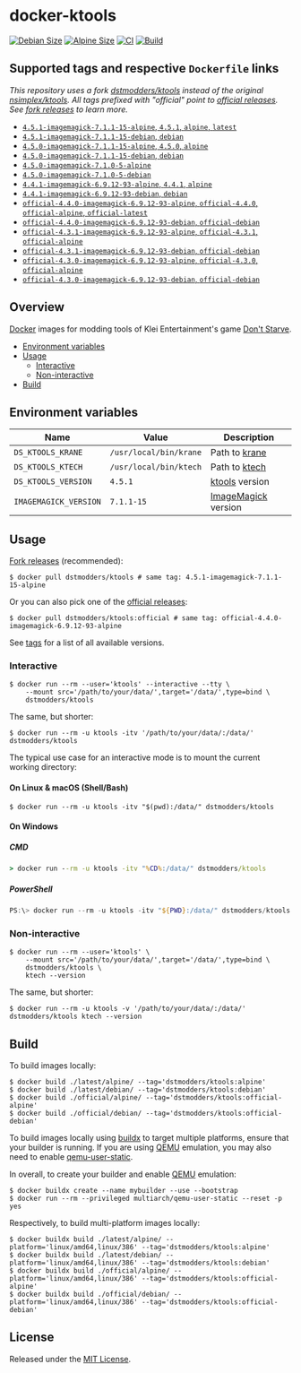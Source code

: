 # docker-ktools

[![Debian Size]](https://hub.docker.com/r/dstmodders/ktools)
[![Alpine Size]](https://hub.docker.com/r/dstmodders/ktools)
[![CI]](https://github.com/dstmodders/docker-ktools/actions/workflows/ci.yml)
[![Build]](https://github.com/dstmodders/docker-ktools/actions/workflows/build.yml)

## Supported tags and respective `Dockerfile` links

_This repository uses a fork [dstmodders/ktools] instead of the original
[nsimplex/ktools]. All tags prefixed with "official" point to [official
releases]. See [fork releases] to learn more._

- [`4.5.1-imagemagick-7.1.1-15-alpine`, `4.5.1`, `alpine`, `latest`](https://github.com/dstmodders/docker-ktools/blob/8987da55831754b9ed8b877181eabf6caa92f89a/latest/alpine/Dockerfile)
- [`4.5.1-imagemagick-7.1.1-15-debian`, `debian`](https://github.com/dstmodders/docker-ktools/blob/8987da55831754b9ed8b877181eabf6caa92f89a/latest/debian/Dockerfile)
- [`4.5.0-imagemagick-7.1.1-15-alpine`, `4.5.0`, `alpine`](https://github.com/dstmodders/docker-ktools/blob/8987da55831754b9ed8b877181eabf6caa92f89a/latest/alpine/Dockerfile)
- [`4.5.0-imagemagick-7.1.1-15-debian`, `debian`](https://github.com/dstmodders/docker-ktools/blob/8987da55831754b9ed8b877181eabf6caa92f89a/latest/debian/Dockerfile)
- [`4.5.0-imagemagick-7.1.0-5-alpine`](https://github.com/dstmodders/docker-ktools/blob/ef2d40c3fc2e675ca492371e0e539f13449a1846/latest/alpine/Dockerfile)
- [`4.5.0-imagemagick-7.1.0-5-debian`](https://github.com/dstmodders/docker-ktools/blob/ef2d40c3fc2e675ca492371e0e539f13449a1846/latest/debian/Dockerfile)
- [`4.4.1-imagemagick-6.9.12-93-alpine`, `4.4.1`, `alpine`](https://github.com/dstmodders/docker-ktools/blob/8987da55831754b9ed8b877181eabf6caa92f89a/latest/alpine/Dockerfile)
- [`4.4.1-imagemagick-6.9.12-93-debian`, `debian`](https://github.com/dstmodders/docker-ktools/blob/8987da55831754b9ed8b877181eabf6caa92f89a/latest/debian/Dockerfile)
- [`official-4.4.0-imagemagick-6.9.12-93-alpine`, `official-4.4.0`, `official-alpine`, `official-latest`](https://github.com/dstmodders/docker-ktools/blob/8987da55831754b9ed8b877181eabf6caa92f89a/official/alpine/Dockerfile)
- [`official-4.4.0-imagemagick-6.9.12-93-debian`, `official-debian`](https://github.com/dstmodders/docker-ktools/blob/8987da55831754b9ed8b877181eabf6caa92f89a/official/debian/Dockerfile)
- [`official-4.3.1-imagemagick-6.9.12-93-alpine`, `official-4.3.1`, `official-alpine`](https://github.com/dstmodders/docker-ktools/blob/8987da55831754b9ed8b877181eabf6caa92f89a/official/alpine/Dockerfile)
- [`official-4.3.1-imagemagick-6.9.12-93-debian`, `official-debian`](https://github.com/dstmodders/docker-ktools/blob/8987da55831754b9ed8b877181eabf6caa92f89a/official/debian/Dockerfile)
- [`official-4.3.0-imagemagick-6.9.12-93-alpine`, `official-4.3.0`, `official-alpine`](https://github.com/dstmodders/docker-ktools/blob/8987da55831754b9ed8b877181eabf6caa92f89a/official/alpine/Dockerfile)
- [`official-4.3.0-imagemagick-6.9.12-93-debian`, `official-debian`](https://github.com/dstmodders/docker-ktools/blob/8987da55831754b9ed8b877181eabf6caa92f89a/official/debian/Dockerfile)

## Overview

[Docker] images for modding tools of Klei Entertainment's game
[Don't Starve].

- [Environment variables](#environment-variables)
- [Usage](#usage)
  - [Interactive](#interactive)
  - [Non-interactive](#non-interactive)
- [Build](#build)

## Environment variables

| Name                  | Value                  | Description           |
| --------------------- | ---------------------- | --------------------- |
| `DS_KTOOLS_KRANE`     | `/usr/local/bin/krane` | Path to [krane]       |
| `DS_KTOOLS_KTECH`     | `/usr/local/bin/ktech` | Path to [ktech]       |
| `DS_KTOOLS_VERSION`   | `4.5.1`                | [ktools] version      |
| `IMAGEMAGICK_VERSION` | `7.1.1-15`             | [ImageMagick] version |

## Usage

[Fork releases] (recommended):

```shell
$ docker pull dstmodders/ktools # same tag: 4.5.1-imagemagick-7.1.1-15-alpine
```

Or you can also pick one of the [official releases]:

```shell
$ docker pull dstmodders/ktools:official # same tag: official-4.4.0-imagemagick-6.9.12-93-alpine
```

See [tags] for a list of all available versions.

### Interactive

```shell
$ docker run --rm --user='ktools' --interactive --tty \
    --mount src='/path/to/your/data/',target='/data/',type=bind \
    dstmodders/ktools
```

The same, but shorter:

```shell
$ docker run --rm -u ktools -itv '/path/to/your/data/:/data/' dstmodders/ktools
```

The typical use case for an interactive mode is to mount the current working
directory:

#### On Linux & macOS (Shell/Bash)

```shell
$ docker run --rm -u ktools -itv "$(pwd):/data/" dstmodders/ktools
```

#### On Windows

##### CMD

```cmd
> docker run --rm -u ktools -itv "%CD%:/data/" dstmodders/ktools
```

##### PowerShell

```powershell
PS:\> docker run --rm -u ktools -itv "${PWD}:/data/" dstmodders/ktools
```

### Non-interactive

```shell
$ docker run --rm --user='ktools' \
    --mount src='/path/to/your/data/',target='/data/',type=bind \
    dstmodders/ktools \
    ktech --version
```

The same, but shorter:

```shell
$ docker run --rm -u ktools -v '/path/to/your/data/:/data/' dstmodders/ktools ktech --version
```

## Build

To build images locally:

```shell
$ docker build ./latest/alpine/ --tag='dstmodders/ktools:alpine'
$ docker build ./latest/debian/ --tag='dstmodders/ktools:debian'
$ docker build ./official/alpine/ --tag='dstmodders/ktools:official-alpine'
$ docker build ./official/debian/ --tag='dstmodders/ktools:official-debian'
```

To build images locally using [buildx] to target multiple platforms, ensure that
your builder is running. If you are using [QEMU] emulation, you may also need to
enable [qemu-user-static].

In overall, to create your builder and enable [QEMU] emulation:

```shell
$ docker buildx create --name mybuilder --use --bootstrap
$ docker run --rm --privileged multiarch/qemu-user-static --reset -p yes
```

Respectively, to build multi-platform images locally:

```shell
$ docker buildx build ./latest/alpine/ --platform='linux/amd64,linux/386' --tag='dstmodders/ktools:alpine'
$ docker buildx build ./latest/debian/ --platform='linux/amd64,linux/386' --tag='dstmodders/ktools:debian'
$ docker buildx build ./official/alpine/ --platform='linux/amd64,linux/386' --tag='dstmodders/ktools:official-alpine'
$ docker buildx build ./official/debian/ --platform='linux/amd64,linux/386' --tag='dstmodders/ktools:official-debian'
```

## License

Released under the [MIT License](https://opensource.org/licenses/MIT).

[@nsimplex]: https://github.com/nsimplex
[alpine size]: https://img.shields.io/docker/image-size/dstmodders/ktools/alpine?label=alpine%20size&logo=docker
[build]: https://img.shields.io/github/actions/workflow/status/dstmodders/docker-ktools/build.yml?branch=main&label=build&logo=github
[buildx]: https://github.com/docker/buildx
[ci]: https://img.shields.io/github/actions/workflow/status/dstmodders/docker-ktools/ci.yml?branch=main&label=ci&logo=github
[debian size]: https://img.shields.io/docker/image-size/dstmodders/ktools/debian?label=debian%20size&logo=docker
[docker]: https://www.docker.com/
[don't starve]: https://www.klei.com/games/dont-starve
[dstmodders/ktools]: https://github.com/dstmodders/ktools
[fork releases]: https://github.com/dstmodders/ktools/releases
[gcc]: https://gcc.gnu.org/
[imagemagick]: https://imagemagick.org/index.php
[krane]: https://github.com/nsimplex/ktools#krane
[ktech]: https://github.com/nsimplex/ktools#ktech
[ktools]: https://github.com/nsimplex/ktools
[latest state]: https://github.com/nsimplex/ktools/tree/a1d1362bdb2b9aa9146d7177fbf0e351eab414ba
[nsimplex/ktools]: https://github.com/nsimplex/ktools
[official releases]: https://github.com/nsimplex/ktools/releases
[official]: https://github.com/nsimplex/ktools/releases
[qemu-user-static]: https://github.com/multiarch/qemu-user-static
[qemu]: https://www.qemu.org/
[tags]: https://hub.docker.com/r/dstmodders/ktools/tags
[v4.4.0]: https://github.com/dstmodders/ktools/releases/tag/4.4.0
[v4.4.1]: https://github.com/dstmodders/ktools/releases/tag/v4.4.1
